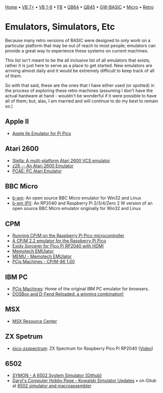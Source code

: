 [Home](https://gotbasic.com) • [VB 7+](vb.md) • [VB 1-6](vb6.md) • [FB](freebasic.md) • [QB64](qb64.md) • [QB45](qb.md) • [GW-BASIC](gw-basic.md) • [Micro](micro.md) • [Retro](retro.md)

# Emulators, Simulators, Etc

Because many retro versions of BASIC were designed to only work on a particular platform that may be out of reach to most people; emulators can provide a great way to experience these systems on current machines.

This list isn't meant to be the all inclusive list of all emulators that exists; rather it is just here to serve as a place to get started. New emulators are arriving almost daily and it would be extremely difficult to keep track of all of them.

So with that said, these are the ones that I have either used (or spotted) in the process of exploring these retro machines (assuming I don't have the actual hardware at hand - wouldn't be wonderful if it were possible to have all of them; but, alas, I am married and will continue to do my best to remain so.)

## Apple II

- [Apple IIe Emulator for Pi Pico](https://github.com/pyrex8/pico-iie)

## Atari 2600

- [Stella: A multi-platform Atari 2600 VCS emulator](https://stella-emu.github.io/)
- [z26 -- An Atari 2600 Emulator](https://www.whimsey.com/z26/index.php)
- [PCAE: PC Atari Emulator](http://pcae.vg-network.com/)

## BBC Micro

- [b-em](https://github.com/stardot/b-em): An open source BBC Micro emulator for Win32 and Linux
- [b-em (Pi)](https://github.com/kilograham/b-em): An RP2040 and Raspberry Pi 2/3/4/Zero 2 W version of an open source BBC Micro emulator originally for Win32 and Linux

## CPM

- [Running CP/M on the Raspberry Pi Pico microcontroller](https://kevinboone.me/cpicom.html?i=1)
- [A CP/M 2.2 emulator for the Raspberry Pi Pico](https://github.com/kevinboone/cpicom)
- [Exidy Sorcerer for Pico Pi RP2040 with HDMI](https://github.com/fruit-bat/pico-sorcerer-2)
- [Memotech EMUlator](https://memotech-bill.github.io/MEMU/)
- [MEMU - Memotech EMUlator](https://github.com/Memotech-Bill/MEMU)
- [PCjs Machines - CP/M-86 1.00](https://www.pcjs.org/software/pcx86/sys/cpm/1.00/)

## IBM PC

- [PCjs Machines](https://www.pcjs.org/): Home of the original IBM PC emulator for browsers.
- [DOSBox and D-Fend Reloaded: a winning combination!](https://www.retroacademy.it/2018/09/05/tutorials/dosbox-e-d-fend-reloaded-unaccoppiata-vincente/6816/)

## MSX

- [MSX Resource Center](https://www.msx.org/wiki/Category:MSX_Emulators)

## ZX Spetrum

- [pico-zxspectrum](https://github.com/fruit-bat/pico-zxspectrum): ZX Spectrum for Raspberry Pico Pi RP2040 ([Video](https://www.youtube.com/watch?v=gnDjgHQR_io))

## 6502

- [SYMON - A 6502 System Simulator (Github)](https://github.com/sethm/symon)
- [Daryl's Computer Hobby Page - Kowalski Simulator Updates](https://sbc.rictor.org/kowalski.html) • on Gitub at [6502 simulator and macroassembler](https://github.com/mikekov/6502)
